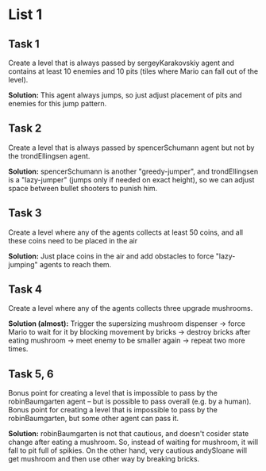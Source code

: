 # List 1

## Task 1
Create a level that is always passed by sergeyKarakovskiy agent and contains at least 10 enemies and 10 pits
(tiles where Mario can fall out of the level).

**Solution:** This agent always jumps, so just adjust placement of pits and enemies for this jump pattern.

## Task 2
Create a level that is always passed by spencerSchumann agent but not by the trondEllingsen agent.

**Solution:** spencerSchumann is another "greedy-jumper", and trondEllingsen is a "lazy-jumper"
(jumps only if needed on exact height), so we can adjust space between bullet shooters to punish him.

## Task 3
Create a level where any of the agents collects at least 50 coins, and all these coins need to be placed in the air

**Solution:** Just place coins in the air and add obstacles to force "lazy-jumping" agents to reach them.

## Task 4
Create a level where any of the agents collects three upgrade mushrooms.

**Solution (almost):** 
Trigger the supersizing mushroom dispenser -> force Mario to wait for it by blocking movement by bricks ->
destroy bricks after eating mushroom -> meet enemy to be smaller again -> repeat two more times.

## Task 5, 6
Bonus point for creating a level that is impossible to pass by the robinBaumgarten agent – but is possible to pass
overall (e.g. by a human).
Bonus point for creating a level that is impossible to pass by the robinBaumgarten, but some other agent can pass it.

**Solution:** robinBaumgarten is not that cautious, and doesn't cosider state change after eating a mushroom.
So, instead of waiting for mushroom, it will fall to pit full of spikies. On the other hand, very cautious andySloane
will get mushroom and then use other way by breaking bricks.
